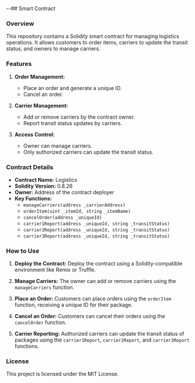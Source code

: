 --## Smart Contract

### Overview
This repository contains a Solidity smart contract for managing logistics operations. It allows customers to order items, carriers to update the transit status, and owners to manage carriers.

### Features
1. **Order Management:**
   - Place an order and generate a unique ID.
   - Cancel an order.

2. **Carrier Management:**
   - Add or remove carriers by the contract owner.
   - Report transit status updates by carriers.

3. **Access Control:**
   - Owner can manage carriers.
   - Only authorized carriers can update the transit status.

### Contract Details

- **Contract Name:** Logistics
- **Solidity Version:** 0.8.26
- **Owner:** Address of the contract deployer
- **Key Functions:**
  - `manageCarriers(address _carrierAddress)`
  - `orderItem(uint _itemId, string _itemName)`
  - `cancelOrder(address _uniqueId)`
  - `carrier1Report(address _uniqueId, string _transitStatus)`
  - `carrier2Report(address _uniqueId, string _transitStatus)`
  - `carrier3Report(address _uniqueId, string _transitStatus)`

### How to Use

1. **Deploy the Contract:**
   Deploy the contract using a Solidity-compatible environment like Remix or Truffle.

2. **Manage Carriers:**
   The owner can add or remove carriers using the `manageCarriers` function.

3. **Place an Order:**
   Customers can place orders using the `orderItem` function, receiving a unique ID for their package.

4. **Cancel an Order:**
   Customers can cancel their orders using the `cancelOrder` function.

5. **Carrier Reporting:**
   Authorized carriers can update the transit status of packages using the `carrier1Report`, `carrier2Report`, and `carrier3Report` functions.

### License
This project is licensed under the MIT License.


